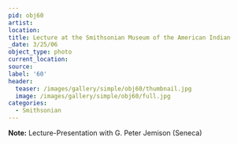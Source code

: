 ```yaml
---
pid: obj60
artist:
location:
title: Lecture at the Smithsonian Museum of the American Indian
_date: 3/25/06
object_type: photo
current_location:
source:
label: '60'
header:
  teaser: /images/gallery/simple/obj60/thumbnail.jpg
  image: /images/gallery/simple/obj60/full.jpg
categories:
  - Smithsonian
---
```

**Note:**
Lecture-Presentation with G. Peter Jemison (Seneca)
